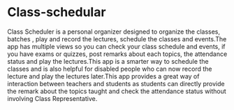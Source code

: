 # Class-schedular
Class Scheduler is a personal organizer designed to organize the classes, batches , play and record the lectures, schedule the classes and events.The app has multiple views so you can check your class schedule and events, if you have exams or quizzes, post remarks about each topics, the attendance status and play the lectures.This app is a smarter way to schedule the classes and is also helpful for disabled people who can now record the lecture and play the lectures later.This app provides a great way of interaction between teachers and students as students can directly provide the remark about the topics taught and check the attendance status without involving Class Representative.
